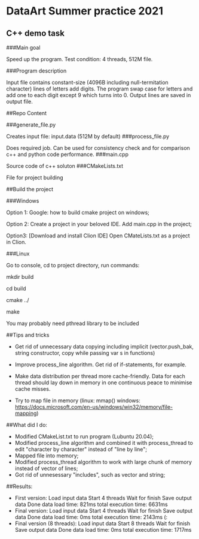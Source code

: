 # DataArt Summer practice 2021

## C++ demo task

###Main goal

Speed up the program. Test condition: 4 threads, 512M file.

###Program description

Input file contains constant-size (4096B including null-termitation character) lines of letters add digits.
The program swap case for letters and add one to each digit except 9 which turns into 0. Output lines are saved in output file.

##Repo Content

###generate_file.py

Creates input file: input.data (512M by default) 
###process_file.py

Does required job. Can be used for consistency check and for comparison c++ and python code performance.
###main.cpp

Source code of c++ soluton
###CMakeLists.txt

File for project building

##Build the project

###Windows

Option 1: Google: how to build cmake project on windows;

Option 2: Create a project in your beloved IDE. Add main.cpp in the project;

Option3: [Download and install Clion IDE] Open CMateLists.txt as a project in Clion. 

###Linux

Go to console,
cd to project directory,
run commands:

mkdir build

cd build

cmake ../

make

You may probably need pthread library to be included


##Tips and tricks

* Get rid of unnecessary data copying including implicit (vector.push_bak, string constructor, copy while passing var s in functions)
* Improve process_line algorithm. Get rid of if-statements, for example. 
* Make data distribution per thread more cache-friendly. Data for each thread should lay down in memory in
  one continuous peace to minimise cache misses.
    
* Try to map file in memory (linux: mmap() windows: https://docs.microsoft.com/en-us/windows/win32/memory/file-mapping)

##What did I do:
* Modified CMakeList.txt to run program (Lubuntu 20.04);
* Modified process_line algorithm and combined it with process_thread to edit "character by character" instead of "line by line";
* Mapped file into memory;
* Modified process_thread algorithm to work with large chunk of memory instead of vector of lines;
* Got rid of unnesessary "includes", such as vector and string;

##Results:
* First version:
    Load input data
    Start 4 threads
    Wait for finish
    Save output data
    Done
    data load time: 821ms
    total execution time: 6631ms
* Final version:
    Load input data
    Start 4 threads
    Wait for finish
    Save output data
    Done
    data load time: 0ms
    total execution time: 2143ms
    (:
* Final version (8 threads):
    Load input data
    Start 8 threads
    Wait for finish
    Save output data
    Done
    data load time: 0ms
    total execution time: 1717ms
    
